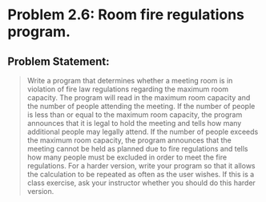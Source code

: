 # Problem 2.6: Room fire regulations program.

## Problem Statement:

>Write a program that determines whether a meeting room is in violation
of fire law regulations regarding the maximum room capacity. The program will read in the maximum room capacity and the number of people
attending the meeting. If the number of people is less than or equal to the
maximum room capacity, the program announces that it is legal to hold
the meeting and tells how many additional people may legally attend. If
the number of people exceeds the maximum room capacity, the program
announces that the meeting cannot be held as planned due to fire regulations and tells how many people must be excluded in order to meet the
fire regulations. For a harder version, write your program so that it allows
the calculation to be repeated as often as the user wishes. If this is a class
exercise, ask your instructor whether you should do this harder version.